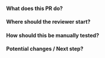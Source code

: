 #### What does this PR do?

#### Where should the reviewer start?

#### How should this be manually tested?

#### Potential changes / Next step?
